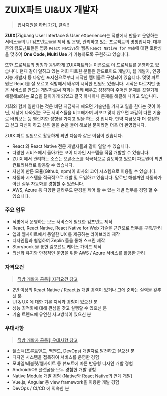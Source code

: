 # ZUIX파트 UI&UX 개발자

> [입사지원을 하러 가기, 클릭](https://zigbang.recruiter.co.kr/app/applicant/registResume)!!

**ZUIX**(Zigbang User Interface & User eXperience)는 직방에서 만들고 운영하는 서비스들의 UI 컴포넌트들을 제작 및 운영, 관리하고 있는 프로젝트의 명칭입니다. 대부분의 컴포넌트들은 앱용 `React Native`와 웹용 `React Native for Web`에 대한 호환성을 맞추어 **One Code, Multi Use** 가 가능하도록 구현하고 있습니다.

또한 프로젝트의 명칭과 동일하게 ZUIX파트라는 이름으로 이 프로젝트를 운영하고 있습니다. 현재 같이 일하고 있는 저희 파트원 분들은 안드로이드 개발자, 웹 개발자, 인공지능 개발자 등 다양한 포지션으로부터 시작한 멤버들로 구성되어 있습니다. 몇몇 파트원은 React를 잘 모르고 직방에서 배우며 시작한 인원도 있습니다. 시작은 다르지만 좋은 서비스를 만드는 개발자로써 저희는 함께 배우고 성장하며 주어진 문제를 끈질기게 해결해보려는 모습을 닮아가게 되었고 결국 하나하나 문제를 해결해 나가고 있습니다.

저희와 함께 일한다는 것은 비단 지금까지 해오던 기술만을 가지고 일을 한다는 것이 아닌, 세상에 나와있는 모든 서비스들을 비교해가며 써보고 맞지 않으면 과감히 다른 기술로 바꿔보는 등 챌린지한 성향을 가지고 일을 하는 것 입니다. 만약 지금보다 더 성장하고 싶고 자신이 하고 싶은 일을 손을 들어 해보실 분이라면 더욱 더 환영합니다.

ZUIX 파트 일원으로 활동하게 되면 다음과 같은 이점이 있습니다.

* React 와 React Native 전문 개발자들과 같이 일할 수 있습니다.
* 다양한 서비스에서 돌아가는 코어 디자인 시스템을 직접 개발할 수 있습니다.
* ZUIX 에서 관리하는 소스는 오픈소스를 적극적으로 검토하고 있으며 파트원이 되면 컨트리뷰터로 활동할 수 있습니다.
* 자신이 만든 모듈(Github, npm)이 회사의 코어 시스템으로 이용될 수 있습니다.
* 자동화 시스템을 적극적으로 개발 및 도입하고 있습니다. 말로만 해볼까인 자동화가 아닌 실무 자동화를 경험할 수 있습니다.
* AWS, Azure 등 다양한 클라우드 환경을 제어 할 수 있는 개발 업무를 경험 할 수 있습니다.

### 주요 업무

* 직방에서 운영하는 모든 서비스에 필요한 컴포넌트 제작
* React, React Native, React Native for Web 기술을 근간으로 업무를 구축/관리
* 앱과 웹사이트에서 동일한 UX 를 제공하는 라이브러리 제작
* 디자인팀과 협업하여 Zeplin 툴을 통해 스크린 제작
* Storybook 을 통한 컴포넌트 케이스 가이드 제작
* 최신화 유지와 안정적인 운영을 위한 AWS / Azure 서비스를 활용한 관리

### 자격요건

> [직방 개발자 공통 자격요건 참고](https://github.com/zigbang/recruit#%EC%9E%90%EA%B2%A9%EC%9A%94%EA%B1%B4)

* 2년 이상의 React Native / React.js 개발 경력이 있거나 그에 준하는 실력을 갖추신 분
* UI & UX 에 대한 기본 지식과 경험이 있으신 분
* 성능 최적화에 대해 관심을 갖고 실행할 수 있으신 분
* 기술 트렌드에 유연한 사고방식이 있으신 분

### 우대사항

> [직방 개발자 공통 우대사항 참고](https://github.com/zigbang/recruit#%EC%9E%90%EA%B2%A9%EC%9A%94%EA%B1%B4)

* 풀스택(프론트엔드, 백엔드, DevOps) 개발자로 발전하고 싶으신 분
* 디자인 시스템을 접목하여 서비스를 운영한 경험
* 모바일/테블릿/웹사이트 등 뷰포트에 따른 반응형 디자인 개발 경험
* Android/iOS 플랫폼을 모두 경험한 개발 경험
* Native Module 개발 경험 (Native와 React Native의 연계 개발)
* Vue.js, Angular 등 view framework을 이용한 개발 경험
* DevOps / CI/CD 에 익숙한 분

